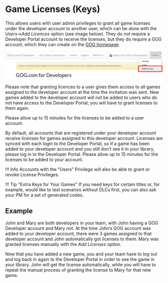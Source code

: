 # Game Licenses (Keys)

This allows users with user admin privileges to grant all game licenses under the developer account to another user, which can be done with the *Users→Add Licences* option (see image below). They do not require a Developer Portal account to receive the licenses, but they do require a GOG account, which they can create on the [GOG homepage](https://www.gog.com/).

![Add Game Licenses](_assets/add-licenses.png)

Please note that granting licences to a user gives them access to all games assigned to the developer account at the time the invitation was sent. New games added to the developer account will not be added to users who do not have access to the Developer Portal; you will have to grant licenses to them again.

Please allow up to 15 minutes for the licenses to be added to a user account.

By default, all accounts that are registered under your developer account receive licenses for games assigned to this developer account. Licenses are synced with each login to the Developer Portal, so if a game has been added to your developer account and you still don’t see it in your library, please log in to the Developer Portal. Please allow up to 15 minutes for the licenses to be added to your account.

!!! Info
    Accounts with the “Users” Privilege will also be able to grant or revoke License Privileges.

!!! Tip "Extra Keys for Your Games"
    If you need keys for certain titles or, for example, would like to test scenarios without DLCs first, you can also ask your PM for a set of generated codes.

## Example

John and Mary are both developers in your team, with John having a GOG Developer account and Mary not. At the time John’s GOG account was added to your developer account, there were 3 games assigned to that developer account and John automatically got licenses to them. Mary was granted licenses manually with the *Add Licenses* option.

Now that you have added a new game, you and your team have to log out and log back in again to the Developer Portal in order to see the game in your library. John will get the license automatically, while you will have to repeat the manual process of granting the license to Mary for that new game.
